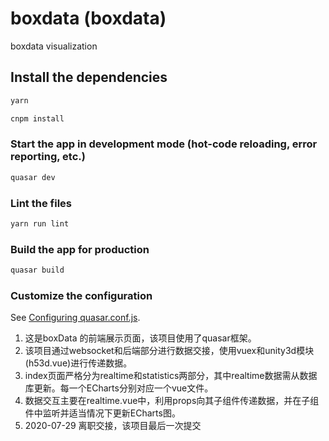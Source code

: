 # boxdata (boxdata)

boxdata visualization

## Install the dependencies
```bash
yarn
```
```bash
cnpm install
```


### Start the app in development mode (hot-code reloading, error reporting, etc.)
```bash
quasar dev
```

### Lint the files
```bash
yarn run lint
```

### Build the app for production
```bash
quasar build
```

### Customize the configuration
See [Configuring quasar.conf.js](https://quasar.dev/quasar-cli/quasar-conf-js).

1. 这是boxData 的前端展示页面，该项目使用了quasar框架。
2. 该项目通过websocket和后端部分进行数据交接，使用vuex和unity3d模块(h53d.vue)进行传递数据。
3. index页面严格分为realtime和statistics两部分，其中realtime数据需从数据库更新。每一个ECharts分别对应一个vue文件。
4. 数据交互主要在realtime.vue中，利用props向其子组件传递数据，并在子组件中监听并适当情况下更新ECharts图。
5. 2020-07-29 离职交接，该项目最后一次提交
